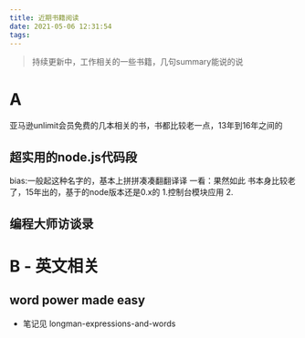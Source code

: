 ```yaml
---
title: 近期书籍阅读
date: 2021-05-06 12:31:54
tags:
---
```

> 持续更新中，工作相关的一些书籍，几句summary能说的说

# A
亚马逊unlimit会员免费的几本相关的书，书都比较老一点，13年到16年之间的

## 超实用的node.js代码段
bias:一般起这种名字的，基本上拼拼凑凑翻翻译译
一看：果然如此
书本身比较老了，15年出的，基于的node版本还是0.x的
1.控制台模块应用
2.

## 编程大师访谈录


# B - 英文相关
## word power made easy
- 笔记见 longman-expressions-and-words